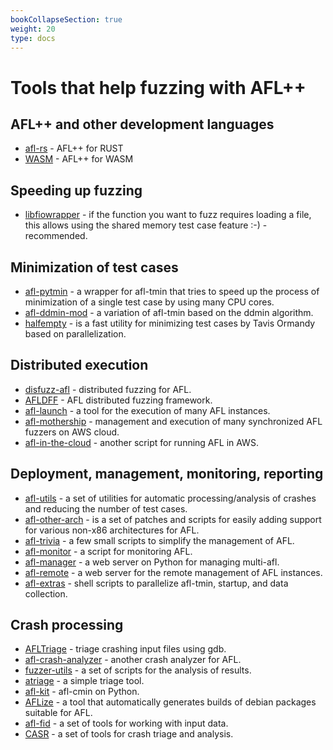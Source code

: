 ```yaml
---
bookCollapseSection: true
weight: 20
type: docs
---
```


# Tools that help fuzzing with AFL++

## AFL++ and other development languages

* [afl-rs](https://github.com/rust-fuzz/afl.rs) - AFL++ for RUST
* [WASM](https://github.com/fgsect/WAFL) - AFL++ for WASM

## Speeding up fuzzing

* [libfiowrapper](https://github.com/marekzmyslowski/libfiowrapper) - if the
  function you want to fuzz requires loading a file, this allows using the
  shared memory test case feature :-) - recommended.

## Minimization of test cases

* [afl-pytmin](https://github.com/ilsani/afl-pytmin) - a wrapper for afl-tmin
  that tries to speed up the process of minimization of a single test case by
  using many CPU cores.
* [afl-ddmin-mod](https://github.com/MarkusTeufelberger/afl-ddmin-mod) - a
  variation of afl-tmin based on the ddmin algorithm.
* [halfempty](https://github.com/googleprojectzero/halfempty) -  is a fast
  utility for minimizing test cases by Tavis Ormandy based on parallelization.

## Distributed execution

* [disfuzz-afl](https://github.com/MartijnB/disfuzz-afl) - distributed fuzzing
  for AFL.
* [AFLDFF](https://github.com/quantumvm/AFLDFF) - AFL distributed fuzzing
  framework.
* [afl-launch](https://github.com/bnagy/afl-launch) - a tool for the execution
  of many AFL instances.
* [afl-mothership](https://github.com/afl-mothership/afl-mothership) -
  management and execution of many synchronized AFL fuzzers on AWS cloud.
* [afl-in-the-cloud](https://github.com/abhisek/afl-in-the-cloud) - another
  script for running AFL in AWS.

## Deployment, management, monitoring, reporting

* [afl-utils](https://gitlab.com/rc0r/afl-utils) - a set of utilities for
  automatic processing/analysis of crashes and reducing the number of test
  cases.
* [afl-other-arch](https://github.com/shellphish/afl-other-arch) - is a set of
  patches and scripts for easily adding support for various non-x86
  architectures for AFL.
* [afl-trivia](https://github.com/bnagy/afl-trivia) - a few small scripts to
  simplify the management of AFL.
* [afl-monitor](https://github.com/reflare/afl-monitor) - a script for
  monitoring AFL.
* [afl-manager](https://github.com/zx1340/afl-manager) - a web server on Python
  for managing multi-afl.
* [afl-remote](https://github.com/block8437/afl-remote) - a web server for the
  remote management of AFL instances.
* [afl-extras](https://github.com/fekir/afl-extras) - shell scripts to
  parallelize afl-tmin, startup, and data collection.

## Crash processing

* [AFLTriage](https://github.com/quic/AFLTriage) -
  triage crashing input files using gdb.
* [afl-crash-analyzer](https://github.com/floyd-fuh/afl-crash-analyzer) -
  another crash analyzer for AFL.
* [fuzzer-utils](https://github.com/ThePatrickStar/fuzzer-utils) - a set of
  scripts for the analysis of results.
* [atriage](https://github.com/Ayrx/atriage) - a simple triage tool.
* [afl-kit](https://github.com/kcwu/afl-kit) - afl-cmin on Python.
* [AFLize](https://github.com/d33tah/aflize) - a tool that automatically
  generates builds of debian packages suitable for AFL.
* [afl-fid](https://github.com/FoRTE-Research/afl-fid) - a set of tools for
  working with input data.
* [CASR](https://github.com/ispras/casr) - a set of tools for crash triage and
  analysis.
